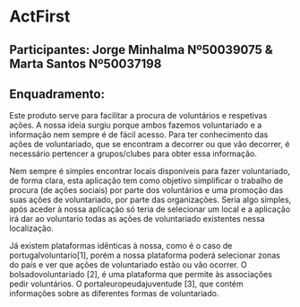 # ActFirst
## Participantes: Jorge Minhalma Nº50039075 & Marta Santos Nº50037198
## Enquadramento: 
Este produto serve para facilitar a procura de voluntários e respetivas ações. A nossa ideia surgiu porque ambos fazemos voluntariado e a informação nem sempre é de fácil acesso. Para ter conhecimento das ações de voluntariado, que se encontram a decorrer ou que vão decorrer, é necessário pertencer a grupos/clubes para obter essa informação.

Nem sempre é simples encontrar locais disponíveis para fazer voluntariado, de forma clara, esta aplicação tem como objetivo simplificar o trabalho de procura (de ações sociais) por parte dos voluntários e uma promoção das suas ações de voluntariado, por parte das organizações. Seria algo simples, após aceder à nossa aplicação só teria de selecionar um local e a aplicação irá dar ao voluntario todas as ações de voluntariado existentes nessa localização.

Já existem plataformas idênticas à nossa, como é o caso de portugalvoluntario[1], porém a nossa plataforma poderá selecionar zonas do país e ver que ações de voluntariado estão ou vão ocorrer. O bolsadovoluntariado [2], é uma plataforma que permite às associações pedir voluntários. O portaleuropeudajuventude [3], que contém informações sobre as diferentes formas de voluntariado.
